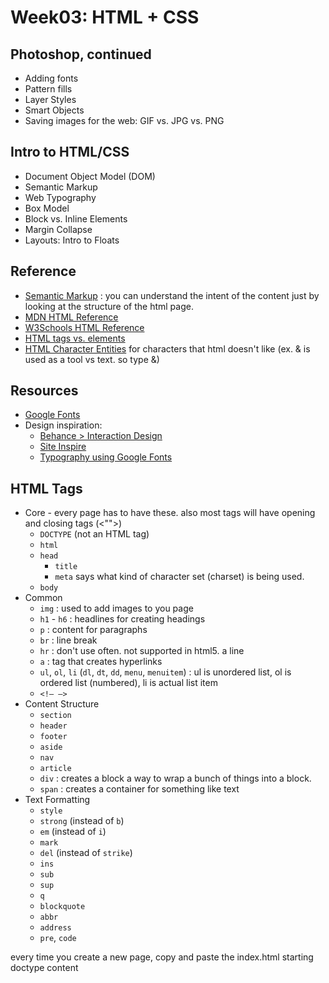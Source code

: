 # Week03: HTML + CSS  

## Photoshop, continued  
* Adding fonts  
* Pattern fills  
* Layer Styles
* Smart Objects
* Saving images for the web: GIF vs. JPG vs. PNG  

## Intro to HTML/CSS  
* Document Object Model (DOM)
* Semantic Markup  
* Web Typography  
* Box Model  
* Block vs. Inline Elements  
* Margin Collapse
* Layouts: Intro to Floats

## Reference  
* [Semantic Markup](https://en.wikipedia.org/wiki/Semantic_HTML) : you can understand the intent of the content just by looking at the structure of the html page.
* [MDN HTML Reference](https://developer.mozilla.org/en-US/docs/Web/HTML/Reference)
* [W3Schools HTML Reference](http://www.w3schools.com/tags/default.asp)
* [HTML tags vs. elements](https://en.wikipedia.org/wiki/HTML_element#Elements_vs._tags)  
* [HTML Character Entities](http://www.w3schools.com/html/html_entities.asp) for characters that html doesn't like (ex. & is used as a tool vs text. so type &amp;)

## Resources  
* [Google Fonts](https://www.google.com/fonts)  
* Design inspiration:
    - [Behance > Interaction Design](https://www.behance.net/search?field=51)
    - [Site Inspire](http://www.siteinspire.com)
    - [Typography using Google Fonts](http://femmebot.github.io/google-type/)


## HTML Tags  

- Core  - every page has to have these. also most tags will have opening and closing tags (<"">)
    - `DOCTYPE` (not an HTML tag)  
    - `html`   
    - `head`  
      - `title`
      - `meta`  says what kind of character set (charset) is being used.
    - `body`  
- Common  
    - `img` : used to add images to you page
    - `h1` - `h6`  : headlines for creating headings
    - `p`  : content for paragraphs
    - `br`  : line break
    - `hr`  : don't use often. not supported in html5. a line
    - `a`  : tag that creates hyperlinks
    - `ul`, `ol`, `li` (`dl`, `dt`, `dd`, `menu`, `menuitem`) : ul is unordered list, ol is ordered list (numbered), li is actual list item
    - `<!— —>`  
- Content Structure  
    - `section`  
    - `header`  
    - `footer`  
    - `aside`  
    - `nav`  
    - `article`  
    - `div`  : creates a block a way to wrap a bunch of things into a block.
    - `span`  : creates a container for something like text
- Text Formatting  
    - `style`  
    - `strong` (instead of `b`)  
    - `em` (instead of `i`)  
    - `mark`  
    - `del` (instead of `strike`)  
    - `ins`  
    - `sub`  
    - `sup`  
    - `q`  
    - `blockquote`  
    - `abbr`  
    - `address`  
    - `pre`, `code`

every time you create a new page, copy and paste the index.html starting doctype content 
